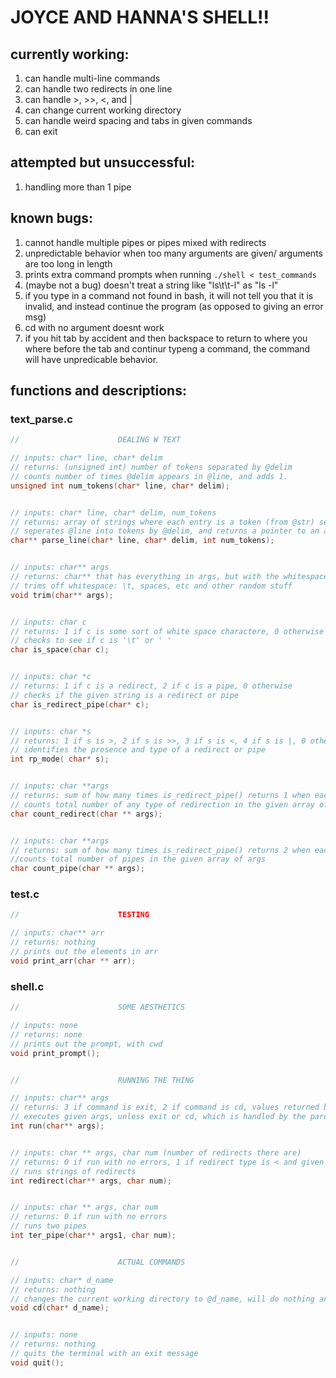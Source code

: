 # JOYCE AND HANNA'S SHELL!!

## currently working:
1. can handle multi-line commands
2. can handle two redirects in one line
3. can handle >, >>, <, and |
4. can change current working directory
5. can handle weird spacing and tabs in given commands
6. can exit

## attempted but unsuccessful:
1. handling more than 1 pipe

## known bugs:
1. cannot handle multiple pipes or pipes mixed with redirects
2. unpredictable behavior when too many arguments are given/ arguments are too long in length
3. prints extra command prompts when running `./shell < test_commands`
4. (maybe not a bug) doesn't treat a string like "ls\t\t-l" as "ls -l"
5. if you type in a command not found in bash, it will not tell you that it is invalid, and instead continue the program (as opposed to giving an error msg)
6. cd with no argument doesnt work 
7. if you hit tab by accident and then backspace to return to where you where before the tab and continur typeng a command, the command will have unpredicable behavior.

## functions and descriptions:
### text_parse.c
``` C
//                      DEALING W TEXT

// inputs: char* line, char* delim
// returns: (unsigned int) number of tokens separated by @delim
// counts number of times @delim appears in @line, and adds 1.
unsigned int num_tokens(char* line, char* delim);


// inputs: char* line, char* delim, num_tokens
// returns: array of strings where each entry is a token (from @str) seperated by @delim
// seperates @line into tokens by @delim, and returns a pointer to an array contining them
char** parse_line(char* line, char* delim, int num_tokens);


// inputs: char** args
// returns: char** that has everything in args, but with the whitespace trimmed off on either end
// trims off whitespace: \t, spaces, etc and other random stuff
void trim(char** args);


// inputs: char c
// returns: 1 if c is some sort of white space charactere, 0 otherwise
// checks to see if c is '\t' or ' '
char is_space(char c);


// inputs: char *c
// returns: 1 if c is a redirect, 2 if c is a pipe, 0 otherwise
// checks if the given string is a redirect or pipe
char is_redirect_pipe(char* c);


// inputs: char *s
// returns: 1 if s is >, 2 if s is >>, 3 if s is <, 4 if s is |, 0 otherwise
// identifies the presence and type of a redirect or pipe
int rp_mode( char* s);


// inputs: char **args
// returns: sum of how many times is_redirect_pipe() returns 1 when each element in given array is passed as an argument
// counts total number of any type of redirection in the given array of args
char count_redirect(char ** args);


// inputs: char **args
// returns: sum of how many times is_redirect_pipe() returns 2 when each element in given array is passed as an argument
//counts total number of pipes in the given array of args
char count_pipe(char ** args);
```
### test.c
``` C
//						TESTING

// inputs: char** arr
// returns: nothing
// prints out the elements in arr
void print_arr(char ** arr);
```
### shell.c
``` C
//                      SOME AESTHETICS

// inputs: none
// returns: none
// prints out the prompt, with cwd
void print_prompt();


//                      RUNNING THE THING

// inputs: char** args
// returns: 3 if command is exit, 2 if command is cd, values returned by redirect(), ter_pipe(), or execvp()
// executes given args, unless exit or cd, which is handled by the parent
int run(char** args);


// inputs: char ** args, char num (number of redirects there are)
// returns: 0 if run with no errors, 1 if redirect type is < and given file does not exist
// runs strings of redirects
int redirect(char** args, char num);


// inputs: char ** args, char num
// returns: 0 if run with no errors
// runs two pipes
int ter_pipe(char** args1, char num);


//                      ACTUAL COMMANDS

// inputs: char* d_name
// returns: nothing
// changes the current working directory to @d_name, will do nothing and print a message if it doesn't work
void cd(char* d_name);


// inputs: none
// returns: nothing
// quits the terminal with an exit message
void quit();
```
